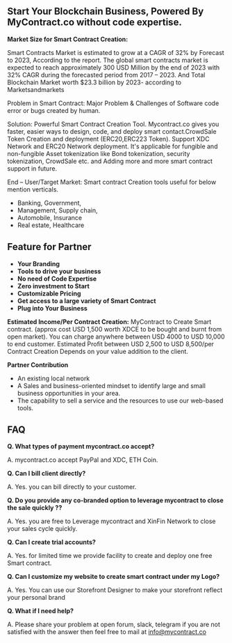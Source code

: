 ## **Start Your Blockchain Business, Powered By MyContract.co without code expertise.** 

**Market Size for Smart Contract Creation:**

Smart Contracts Market is estimated to grow at a CAGR of 32% by Forecast to 2023, According to the report. The global smart contracts market is expected to reach approximately 300 USD Million by the end of 2023 with 32% CAGR during the forecasted period from 2017 – 2023. And Total Blockchain Market worth $23.3 billion by 2023- according to Marketsandmarkets

Problem in Smart Contract: Major Problem & Challenges of Software code error or bugs created by human.

Solution: Powerful Smart Contract Creation Tool.
Mycontract.co  gives you faster, easier ways to design, code, and deploy smart contact.CrowdSale Token Creation and deployment (ERC20,ERC223 Token). Support XDC Network and ERC20 Network deployment. It's applicable for fungible and non-fungible  Asset tokenization like Bond tokenization, security tokenization, CrowdSale etc. and Adding more and more smart contract support in future. 

End – User/Target Market: Smart contract Creation tools useful for below mention verticals. 

* Banking, Government, 
* Management, Supply chain, 
* Automobile, Insurance
* Real estate, Healthcare

## **Feature for Partner**

* **Your Branding**
* **Tools to drive your business**
* **No need of Code Expertise**
* **Zero investment to Start**
* **Customizable Pricing**
* **Get access to a large variety of Smart Contract**
* **Plug into Your Business**


**Estimated Income/Per Contract Creation:** MyContract to Create Smart contract. (approx cost USD 1,500 worth XDCE to be bought and burnt from open market). You can charge anywhere between USD 4000 to USD 10,000 to end customer. Estimated Profit between USD 2,500 to USD 8,500/per Contract Creation Depends on your value addition to the client.

**Partner Contribution**

* An existing local network 
* A Sales and business-oriented mindset to identify large and small business opportunities in your area. 
* The capability to sell a service and the resources to use our web-based tools.


## **FAQ**

**Q. What types of payment mycontract.co accept?**

A. mycontract.co accept PayPal and XDC, ETH Coin.

**Q. Can I bill client directly?**

A. Yes. you can bill directly to your customer. 

**Q. Do you provide any co-branded option to leverage mycontract to close the sale quickly ??**

A. Yes. you are free to Leverage mycontract and XinFin Network to close your sales cycle quickly. 


**Q. Can I create trial accounts?**

A. Yes. for limited time we provide facility to create and deploy one free Smart contract.


**Q. Can I customize my website to create smart contract under my Logo?**

A. Yes. You can use our Storefront Designer to make your storefront reflect your personal brand

**Q. What if I need help?**

A. Please share your problem at open forum, slack, telegram if you are not satisfied with the answer then feel free to mail at info@mycontract.co 
